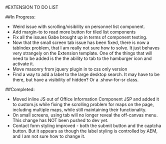 #EXTENSION TO DO LIST

##In Progress:
- Weird issue with scrolling/visibility on personnel list component.
- Add margin-to to read more button for tiled list components
- Fix all the issues Gabe brought up in terms of component testing.
- Now that the small screen tab issue has been fixed, there is now a tabIndex problem, that I am really not sure how to solve.  It just behaves very strangely on the Extension template.  One of the things that will need to be added is the the ability to tab to the hamburger icon and activate it.
- Move masonry from jquery plugin in to css only version
- Find a way to add a label to the large desktop search.  It may have to be there, but have a visibility of hidden?  Or a .show-for-sr class.

##Completed:
- Moved inline JS out of Office Information Component JSP and added it to custom.js while fixing the scrolling problem for maps on the page, including multiple maps, while still maintaining their functionality.
- On small screens, using tab will no longer reveal the off-canvas menu.  This change has NOT been pushed to dev yet.
- Contact form styling improved - both the submit button and the captcha button.  But it appears as though the label styling is controlled by AEM, and I am not sure how to change it.
